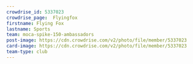 ```yaml
---
crowdrise_id: 5337023
crowdrise_page:  Flyingfox
firstname: Flying Fox 
lastname: Sports
team: moca-spike-150-ambassadors
post-image: https://cdn.crowdrise.com/v2/photo/file/member/5337023
card-image: https://cdn.crowdrise.com/v2/photo/file/member/5337023
team-type: club
---
```

